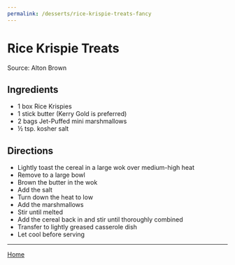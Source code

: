 ```yaml
---
permalink: /desserts/rice-krispie-treats-fancy
---
```

# Rice Krispie Treats

Source: Alton Brown

## Ingredients

- 1 box Rice Krispies
- 1 stick butter (Kerry Gold is preferred)
- 2 bags Jet-Puffed mini marshmallows
- ½ tsp. kosher salt

## Directions

- Lightly toast the cereal in a large wok over medium-high heat
- Remove to a large bowl
- Brown the butter in the wok
- Add the salt
- Turn down the heat to low
- Add the marshmallows
- Stir until melted
- Add the cereal back in and stir until thoroughly combined
- Transfer to lightly greased casserole dish
- Let cool before serving

---

[Home](https://thomasjbarrett82.github.io)
